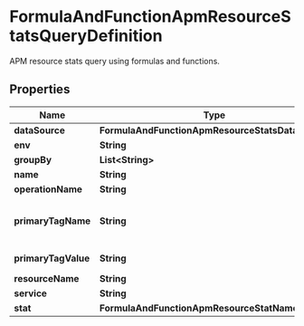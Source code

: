 # FormulaAndFunctionApmResourceStatsQueryDefinition

APM resource stats query using formulas and functions.

## Properties

| Name                | Type                                             | Description                                                                                                                                                                                                               | Notes      |
| ------------------- | ------------------------------------------------ | ------------------------------------------------------------------------------------------------------------------------------------------------------------------------------------------------------------------------- | ---------- |
| **dataSource**      | **FormulaAndFunctionApmResourceStatsDataSource** |                                                                                                                                                                                                                           |
| **env**             | **String**                                       | APM environment.                                                                                                                                                                                                          |
| **groupBy**         | **List&lt;String&gt;**                           | Array of fields to group results by.                                                                                                                                                                                      | [optional] |
| **name**            | **String**                                       | Name of this query to use in formulas.                                                                                                                                                                                    |
| **operationName**   | **String**                                       | Name of operation on service.                                                                                                                                                                                             | [optional] |
| **primaryTagName**  | **String**                                       | Name of the second primary tag used within APM. Required when &#x60;primary_tag_value&#x60; is specified. See https://docs.datadoghq.com/tracing/guide/setting_primary_tags_to_scope/#add-a-second-primary-tag-in-datadog | [optional] |
| **primaryTagValue** | **String**                                       | Value of the second primary tag by which to filter APM data. &#x60;primary_tag_name&#x60; must also be specified.                                                                                                         | [optional] |
| **resourceName**    | **String**                                       | APM resource name.                                                                                                                                                                                                        | [optional] |
| **service**         | **String**                                       | APM service name.                                                                                                                                                                                                         |
| **stat**            | **FormulaAndFunctionApmResourceStatName**        |                                                                                                                                                                                                                           |

